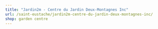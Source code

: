 ```yaml
---
title: "Jardin2m - Centre du Jardin Deux-Montagnes Inc"
url: /saint-eustache/jardin2m-centre-du-jardin-deux-montagnes-inc/
shop: garden centre
---
```

